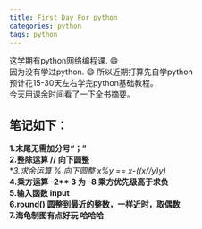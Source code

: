 ```yaml
---
title: First Day For python
categories: python
tags: python
---
```


这学期有python网络编程课. :smile:  
因为没有学过python. :smile: 所以近期打算先自学python   
预计花15-30天左右学完python基础教程。   
今天用课余时间看了一下全书摘要。

## 笔记如下：   

**1.末尾无需加分号“；”**   
**2.整除运算 //  向下圆整**  
**3.求余运算 % 向下圆整 x%y == x-((x//y)*y)**   
**4.乘方运算 -2\*\* 3 为 -8 乘方优先级高于求负**   
**5.输入函数 input**  
**6.round() 圆整到最近的整数，一样近时，取偶数**   
**7.海龟制图有点好玩 哈哈哈**   




